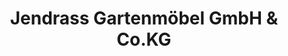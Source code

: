 ---
title: "Jendrass Gartenmöbel GmbH & Co.KG"
url: /deizisau/jendrass-gartenmoebel-gmbh-und-co-kg/
shop: Möbel
---